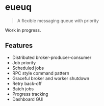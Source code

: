 # eueuq

> A flexible messaging queue with priority

Work in progress.

## Features

* Distributed broker-producer-consumer
* Job priority
* Scheduled jobs
* RPC style command pattern
* Graceful broker and worker shutdown
* Retry back-off
* Batch jobs
* Progress tracking
* Dashboard GUI

